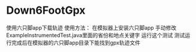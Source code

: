 # Down6FootGpx

使用六只脚app下载轨迹
使用方法：
在模拟器上安装六只脚app
手动修改ExampleInstrumentedTest.java里面的省份和地点关键字
运行这个测试
测试运行完成后在模拟器的六只脚app目录下能找到gpx轨迹文件